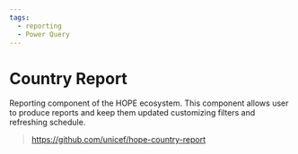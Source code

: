 ```yaml
---
tags:
  - reporting
  - Power Query
---
```


# Country Report

Reporting component of the HOPE ecosystem. 
This component allows user to produce reports and keep them updated customizing filters and refreshing schedule.

> <https://github.com/unicef/hope-country-report>
